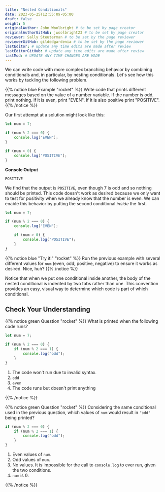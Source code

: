 ```yaml
---
title: "Nested Conditionals"
date: 2023-05-25T12:55:09-05:00
draft: false
weight: 5
originalAuthor: John Woolbright # to be set by page creator
originalAuthorGitHub: jwoolbright23 # to be set by page creator
reviewer: Sally Steuterman # to be set by the page reviewer
reviewerGitHub: gildedgardenia # to be set by the page reviewer
lastEditor: # update any time edits are made after review
lastEditorGitHub: # update any time edits are made after review
lastMod: # UPDATE ANY TIME CHANGES ARE MADE
---
```


We can write code with more complex branching behavior by combining conditionals and, in particular, by nesting conditionals. Let's see how this works by tackling the following problem.

{{% notice blue Example "rocket" %}}
Write code that prints different messages based on the value of a number variable. If the number is odd, print nothing. If it is even, print "EVEN". If it is also positive print "POSITIVE".
{{% /notice %}}

Our first attempt at a solution might look like this:

```javascript
let num = 7;

if (num % 2 === 0) {
    console.log("EVEN");
}

if (num > 0) {
    console.log("POSITIVE");
}
```

**Console Output**

```console
POSITIVE
```

We find that the output is `POSITIVE`, even though 7 is odd and so nothing should be printed. This code doesn't work as desired because we only want to test for positivity when we already know that the number is even. We can enable this behavior by putting the second conditional *inside* the first.

```javascript
let num = 7;

if (num % 2 === 0) {
    console.log("EVEN");

    if (num > 0) {
        console.log("POSITIVE");
    }
}
```

{{% notice blue "Try it!" "rocket" %}}
Run the previous example with several different values for `num` (even, odd, positive, negative) to ensure it works as desired. Nice, huh?
{{% /notice %}}

Notice that when we put one conditional inside another, the body of the nested conditional is indented by two tabs rather than one. This convention provides an easy, visual way to determine which code is part of which conditional.

## Check Your Understanding

{{% notice green Question "rocket" %}}
What is printed when the following code runs?

```javascript
let num = 7;

if (num % 2 === 0) {
    if (num % 2 === 1) {
        console.log("odd");
    }
}
```

1. The code won't run due to invalid syntax.
2. `odd`
3. `even`
4. The code runs but doesn't print anything

<!-- Solution: The code runs but doesn't print anything -->
{{% /notice %}}

{{% notice green Question "rocket" %}}
Considering the same conditional used in the previous question, which values of `num` would result in `"odd"` being printed?

```javascript
if (num % 2 === 0) {
    if (num % 2 === 1) {
        console.log("odd");
    }
}
```

1. Even values of `num`.
2. Odd values of `num`.
3. No values. It is impossible for the call to `console.log` to ever run, given the two conditions.
4. `num` is 0.

<!-- Solution: No values. -->
{{% /notice %}}